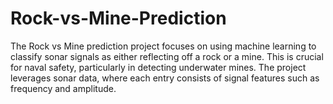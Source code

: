 # Rock-vs-Mine-Prediction
The Rock vs Mine prediction project focuses on using machine learning to classify sonar signals as either reflecting off a rock or a mine. This is crucial for naval safety, particularly in detecting underwater mines. The project leverages sonar data, where each entry consists of signal features such as frequency and amplitude.
